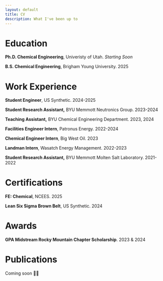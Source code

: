 ```yaml
---
layout: default
title: CV
description: What I've been up to
---
```


# Education

**Ph.D. Chemical Engineering**, Univeristy of Utah. *Starting Soon*

**B.S. Chemical Engineering**, Brigham Young University. 2025

# Work Experience

**Student Engineer**, US Synthetic. 2024-2025

**Student Research Assistant,** BYU Memmott Neutronics Group. 2023-2024

**Teaching Assistant,** BYU Chemical Engineering Department. 2023, 2024

**Facilities Engineer Intern**, Patronus Energy. 2022-2024

**Chemical Engineer Intern**, Big West Oil. 2023

**Landman Intern**, Wasatch Energy Management. 2022-2023

**Student Research Assistant,** BYU Memmott Molten Salt Laboratory. 2021-2022

# Certifications

**FE: Chemical**, NCEES. 2025

**Lean Six Sigma Brown Belt**, US Synthetic. 2024

# Awards

**GPA Midstream Rocky Mountain Chapter Scholarship**. 2023 & 2024

# Publications

Coming soon 🤞🏼
